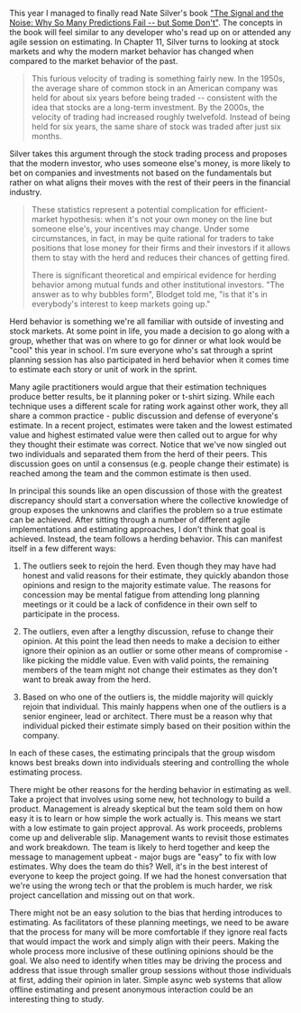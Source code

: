 This year I managed to finally read Nate Silver's book ["The Signal and the Noise: Why So Many Predictions Fail -- but Some Don't"][SignalAndNoise]. 
The concepts in the book will feel similar to any developer who's read up on or attended 
any agile session on estimating. In Chapter 11, Silver turns to looking at stock
markets and why the modern market behavior has changed when compared to the market
behavior of the past.

> This furious velocity of trading is something fairly new. In the
> 1950s, the average share of common stock in an American company was
> held for about six years before being traded -- consistent with the
> idea that stocks are a long-term investment. By the 2000s, the
> velocity of trading had increased roughly twelvefold. Instead of being
> held for six years, the same share of stock was traded after just six months.

Silver takes this argument through the stock trading process and proposes that the modern
investor, who uses someone else's money, is more likely to bet on companies and investments
not based on the fundamentals but rather on what aligns their moves with the rest of their
peers in the financial industry.

> These statistics represent a potential complication for efficient-market hypothesis:
> when it's not your own money on the line but someone else's, your incentives may change.
> Under some circumstances, in fact, in may be quite rational for traders to take positions
> that lose money for their firms and their investors if it allows them to stay with the
> herd and reduces their chances of getting fired.
>
> There is significant theoretical and empirical evidence for herding behavior among mutual
> funds and other institutional investors. "The answer as to why bubbles form", Blodget told me,
> "is that it's in everybody's interest to keep markets going up." 

Herd behavior is something we're all familiar with outside of investing and stock markets.
At some point in life, you made a decision to go along with a group, whether that was on where
to go for dinner or what look would be "cool" this year in school. I'm sure everyone who's sat
through a sprint planning session has also participated in herd behavior when it comes time to
estimate each story or unit of work in the sprint.

Many agile practitioners would argue that their estimation techniques produce better results,
be it planning poker or t-shirt sizing. While each technique uses a different scale for rating
work against other work, they all share a common practice - public discussion and defense of
everyone's estimate. In a recent project, estimates were taken and the lowest estimated value
and highest estimated value were then called out to argue for why they thought their estimate
was correct. Notice that we've now singled out two individuals and separated them from the herd
of their peers. This discussion goes on until a consensus (e.g. people change their estimate) 
is reached among the team and the common estimate is then used.

In principal this sounds like an open discussion of those with the greatest discrepancy should
start a conversation where the collective knowledge of group exposes the unknowns and clarifies
the problem so a true estimate can be achieved. After sitting through a number of different agile
implementations and estimating approaches, I don't think that goal is achieved. Instead, the
team follows a herding behavior. This can manifest itself in a few different ways:

1. The outliers seek to rejoin the herd. Even though they may have had honest and valid reasons
for their estimate, they quickly abandon those opinions and resign to the majority estimate value.
The reasons for concession may be mental fatigue from attending long planning meetings or it could
be a lack of confidence in their own self to participate in the process.

2. The outliers, even after a lengthy discussion, refuse to change their opinion. At this point
the lead then needs to make a decision to either ignore their opinion as an outlier or some other
means of compromise - like picking the middle value. Even with valid points, the remaining members
of the team might not change their estimates as they don't want to break away from the herd.

3. Based on who one of the outliers is, the middle majority will quickly rejoin that individual.
This mainly happens when one of the outliers is a senior engineer, lead or architect. There must be
a reason why that individual picked their estimate simply based on their position within the company.

In each of these cases, the estimating principals that the group wisdom knows best breaks down into
individuals steering and controlling the whole estimating process.

There might be other reasons for the herding behavior in estimating as well. Take a project that involves 
using some new, hot technology to build a product. Management is already skeptical but the team sold them 
on how easy it is to learn or how simple the work actually is. This means we start with a low estimate 
to gain project approval. As work proceeds, problems come up and deliverable slip. Management wants to 
revisit those estimates and work breakdown. The team is likely to herd together and keep the message to
management upbeat - major bugs are "easy" to fix with low estimates. Why does the team do this? Well,
it's in the best interest of everyone to keep the project going. If we had the honest conversation that
we're using the wrong tech or that the problem is much harder, we risk project cancellation and missing
out on that work.

There might not be an easy solution to the bias that herding introduces to estimating. As facilitators
of these planning meetings, we need to be aware that the process for many will be more comfortable if
they ignore real facts that would impact the work and simply align with their peers. Making the whole
process more inclusive of these outlining opinions should be the goal. We also need to identify when titles
may be driving the process and address that issue through smaller group sessions without those individuals
at first, adding their opinion in later. Simple async web systems that allow offline estimating and present
anonymous interaction could be an interesting thing to study.  


[SignalAndNoise]: https://www.amazon.com/Signal-Noise-Many-Predictions-Fail-but/dp/0143125087/ref=sr_1_1?ie=UTF8&qid=1513356807&sr=8-1&keywords=the+signal+and+the+noise+nate+silver
